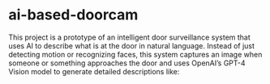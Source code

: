 # ai-based-doorcam
This project is a prototype of an intelligent door surveillance system that uses AI to describe what is at the door in natural language. Instead of just detecting motion or recognizing faces, this system captures an image when someone or something approaches the door and uses OpenAI’s GPT-4 Vision model to generate detailed descriptions like:
